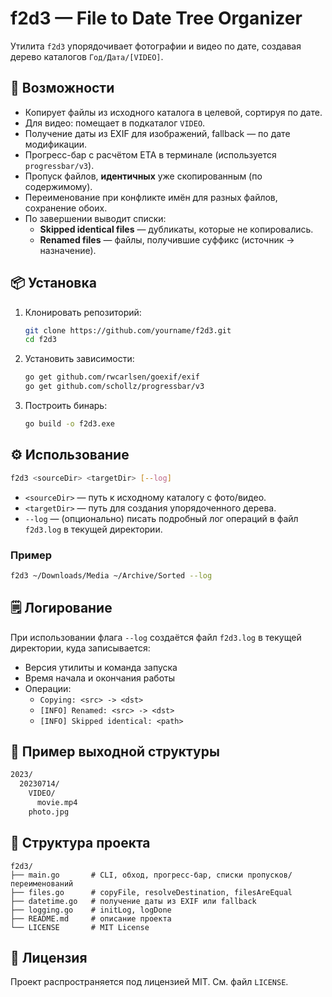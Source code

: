# f2d3 — File to Date Tree Organizer

Утилита `f2d3` упорядочивает фотографии и видео по дате, создавая дерево каталогов `Год/Дата/[VIDEO]`.

## 🚀 Возможности

- Копирует файлы из исходного каталога в целевой, сортируя по дате.
- Для видео: помещает в подкаталог `VIDEO`.
- Получение даты из EXIF для изображений, fallback — по дате модификации.
- Прогресс-бар с расчётом ETA в терминале (используется `progressbar/v3`).
- Пропуск файлов, **идентичных** уже скопированным (по содержимому).
- Переименование при конфликте имён для разных файлов, сохранение обоих.
- По завершении выводит списки:
  - **Skipped identical files** — дубликаты, которые не копировались.
  - **Renamed files** — файлы, получившие суффикс (источник → назначение).

## 📦 Установка

1. Клонировать репозиторий:
   ```bash
   git clone https://github.com/yourname/f2d3.git
   cd f2d3
   ```
2. Установить зависимости:
   ```bash
   go get github.com/rwcarlsen/goexif/exif
   go get github.com/schollz/progressbar/v3
   ```
3. Построить бинарь:
   ```bash
   go build -o f2d3.exe
   ```

## ⚙️ Использование

```bash
f2d3 <sourceDir> <targetDir> [--log]
```

- `<sourceDir>` — путь к исходному каталогу с фото/видео.
- `<targetDir>` — путь для создания упорядоченного дерева.
- `--log` — (опционально) писать подробный лог операций в файл `f2d3.log` в текущей директории.

### Пример
```bash
f2d3 ~/Downloads/Media ~/Archive/Sorted --log
```

## 🗒️ Логирование

При использовании флага `--log` создаётся файл `f2d3.log` в текущей директории, куда записывается:

- Версия утилиты и команда запуска
- Время начала и окончания работы
- Операции:
  - `Copying: <src> -> <dst>`
  - `[INFO] Renamed: <src> -> <dst>`
  - `[INFO] Skipped identical: <path>`

## 📂 Пример выходной структуры

```bash
2023/
  20230714/
    VIDEO/
      movie.mp4
    photo.jpg
```

## 📁 Структура проекта

```
f2d3/
├── main.go       # CLI, обход, прогресс-бар, списки пропусков/переименований
├── files.go      # copyFile, resolveDestination, filesAreEqual
├── datetime.go   # получение даты из EXIF или fallback
├── logging.go    # initLog, logDone
├── README.md     # описание проекта
└── LICENSE       # MIT License
```

## 📄 Лицензия

Проект распространяется под лицензией MIT. См. файл `LICENSE`.
